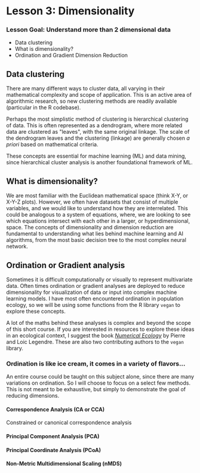 # Lesson 3: Dimensionality

### Lesson Goal: Understand more than 2 dimensional data

- Data clustering
- What is dimensionality?
- Ordination and Gradient Dimension Reduction

## Data clustering

There are many different ways to cluster data, all varying in their mathematical complexity and scope of application. This is an active area of algorithmic research, so new clustering methods are readily available (particular in the R codebase).

Perhaps the most simplistic method of clustering is hierarchical clustering of data. This is often represented as a dendrogram, where more related data are clustered as "leaves", with the same original linkage. The scale of the dendrogram leaves and the clustering (linkage) are generally chosen *a priori* based on mathematical criteria.

These concepts are essential for machine learning (ML) and data mining, since hierarchical cluster analysis is another foundational framework of ML.

## What is dimensionality?

We are most familiar with the Euclidean mathematical space (think X-Y, or X-Y-Z plots). However, we often have datasets that consist of multiple variables, and we would like to understand how they are interrelated. This could be analogous to a system of equations, where, we are looking to see which equations intersect with each other in a larger, or hyperdimensional, space. The concepts of dimensionality and dimension reduction are fundamental to understanding what lies behind machine learning and AI algorithms, from the most basic decision tree to the most complex neural network.

## Ordination or Gradient analysis

Sometimes it is difficult computationally or visually to represent multivariate data. Often times ordination or gradient analyses are deployed to reduce dimensionality for visualization of data or input into complex machine learning models. I have most often encountered ordination in population ecology, so we will be using some functions from the R library `vegan` to explore these concepts.


 A lot of the maths behind these analyses is complex and beyond the scope of this short course. If you are interested in resources to explore these ideas in an ecological context, I suggest the book [*Numerical Ecology*](https://www.elsevier.com/books/numerical-ecology/legendre/978-0-444-53868-0) by Pierre and Loic Legendre. These are also two contributing authors to the `vegan` library.


### Ordination is like ice cream, it comes in a variety of flavors...

An entire course could be taught on this subject alone, since there are many variations on ordination. So I will choose to focus on a select few methods. This is not meant to be exhaustive, but simply to demonstrate the goal of reducing dimensions.  

#### Correspondence Analysis (CA or CCA)
Constrained or canonical correspondence analysis

#### Principal Component Analysis (PCA)

#### Principal Coordinate Analysis (PCoA)

#### Non-Metric Multidimensional Scaling (nMDS)
